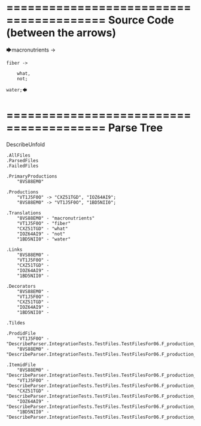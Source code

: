 ========================================
Source Code (between the arrows)
========================================

🡆macronutrients ->

    fiber ->

        what,
        not;
    
    water;🡄

========================================
Parse Tree
========================================
DescribeUnfold

    .AllFiles
    .ParsedFiles
    .FailedFiles

    .PrimaryProductions
        "8VS88EM0" 

    .Productions
        "VT1J5F0O" -> "CXZ51TGD", "IOZ64AI9";
        "8VS88EM0" -> "VT1J5F0O", "1BD5NII0";

    .Translations
        "8VS88EM0" - "macronutrients"
        "VT1J5F0O" - "fiber"
        "CXZ51TGD" - "what"
        "IOZ64AI9" - "not"
        "1BD5NII0" - "water"

    .Links
        "8VS88EM0" - 
        "VT1J5F0O" - 
        "CXZ51TGD" - 
        "IOZ64AI9" - 
        "1BD5NII0" - 

    .Decorators
        "8VS88EM0" - 
        "VT1J5F0O" - 
        "CXZ51TGD" - 
        "IOZ64AI9" - 
        "1BD5NII0" - 

    .Tildes

    .ProdidFile
        "VT1J5F0O" - "DescribeParser.IntegrationTests.TestFiles.TestFilesFor06.F_production_in_production1.ds"
        "8VS88EM0" - "DescribeParser.IntegrationTests.TestFiles.TestFilesFor06.F_production_in_production1.ds"

    .ItemidFile
        "8VS88EM0" - "DescribeParser.IntegrationTests.TestFiles.TestFilesFor06.F_production_in_production1.ds"
        "VT1J5F0O" - "DescribeParser.IntegrationTests.TestFiles.TestFilesFor06.F_production_in_production1.ds"
        "CXZ51TGD" - "DescribeParser.IntegrationTests.TestFiles.TestFilesFor06.F_production_in_production1.ds"
        "IOZ64AI9" - "DescribeParser.IntegrationTests.TestFiles.TestFilesFor06.F_production_in_production1.ds"
        "1BD5NII0" - "DescribeParser.IntegrationTests.TestFiles.TestFilesFor06.F_production_in_production1.ds"

